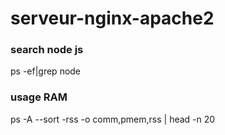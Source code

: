 # serveur-nginx-apache2


### search node js
ps -ef|grep node

### usage RAM
ps -A --sort -rss -o comm,pmem,rss | head -n 20
